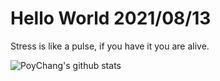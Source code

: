 # Hello World 2021/08/13

Stress is like a pulse, if you have it you are alive.

![PoyChang's github stats](https://github-readme-stats.vercel.app/api?username=poychang&show_icons=true&theme=dracula)
